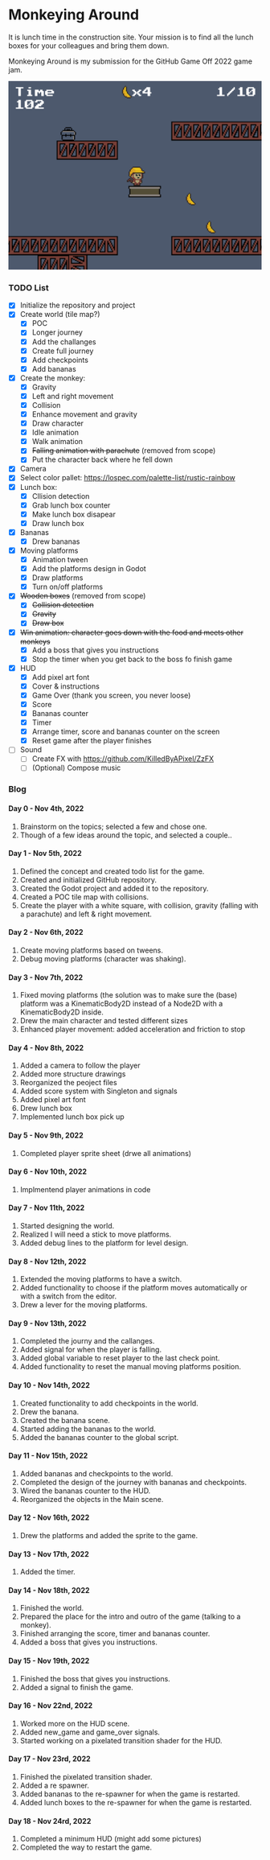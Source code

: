 # Monkeying Around

It is lunch time in the construction site. Your mission is to find all the lunch boxes for your colleagues and bring them down.

Monkeying Around is my submission for the GitHub Game Off 2022 game jam.

![Monkeying Around screenshot](screenshot.png?raw=true "Monkeying Around")

### TODO List

- [x] Initialize the repository and project 
- [x] Create world (tile map?)
    - [x] POC
    - [x] Longer journey
    - [x] Add the challanges
    - [x] Create full journey
    - [x] Add checkpoints 
    - [x] Add bananas 
- [x] Create the monkey:
    - [x] Gravity
    - [x] Left and right movement
    - [x] Collision
    - [x] Enhance movement and gravity 
    - [x] Draw character
    - [x] Idle animation
    - [x] Walk animation
    - [x] ~~Falling animation with parachute~~ (removed from scope)
    - [x] Put the character back where he fell down
- [x] Camera
- [x] Select color pallet: https://lospec.com/palette-list/rustic-rainbow
- [x] Lunch box:
    - [x] Cllision detection
    - [x] Grab lunch box counter
    - [x] Make lunch box disapear
    - [x] Draw lunch box
- [x] Bananas
    - [x] Drew bananas
- [x] Moving platforms
    - [x] Animation tween
    - [x] Add the platforms design in Godot
    - [x] Draw platforms
    - [x] Turn on/off platforms
- [x] ~~Wooden boxes~~ (removed from scope)
    - [x] ~~Collision detection~~
    - [x] ~~Gravity~~
    - [x] ~~Draw box~~
- [x] ~~Win animation: character goes down with the food and meets other monkeys~~
    - [x] Add a boss that gives you instructions
    - [x] Stop the timer when you get back to the boss fo finish game
- [x] HUD
    - [x] Add pixel art font
    - [x] Cover & instructions
    - [x] Game Over (thank you screen, you never loose)
    - [x] Score
    - [x] Bananas counter
    - [x] Timer
    - [x] Arrange timer, score and bananas counter on the screen
    - [x] Reset game after the player finishes
- [ ] Sound
    - [ ] Create FX with https://github.com/KilledByAPixel/ZzFX
    - [ ] (Optional) Compose music

### Blog

#### Day 0 - Nov 4th, 2022

1. Brainstorm on the topics; selected a few and chose one.
2. Though of a few ideas around the topic, and selected a couple..

#### Day 1 - Nov 5th, 2022

1. Defined the concept and created todo list for the game.
2. Created and initialized GitHub repository.
3. Created the Godot project and added it to the repository.
4. Created a POC tile map with collisions.
5. Create the player with a white square, with collision, gravity (falling with a parachute) and left & right movement.

#### Day 2 - Nov 6th, 2022

1. Create moving platforms based on tweens.
2. Debug moving platforms (character was shaking).

#### Day 3 - Nov 7th, 2022

1. Fixed moving platforms (the solution was to make sure the (base) platform was a KinematicBody2D instead of a Node2D with a KinematicBody2D inside.
2. Drew the main character and tested different sizes
3. Enhanced player movement: added acceleration and friction to stop

#### Day 4 - Nov 8th, 2022

1. Added a camera to follow the player
2. Added more structure drawings
3. Reorganized the peoject files
4. Added score system with Singleton and signals
5. Added pixel art font
6. Drew lunch box
7. Implemented lunch box pick up

#### Day 5 - Nov 9th, 2022

1. Completed player sprite sheet (drwe all animations)

#### Day 6 - Nov 10th, 2022

1. Implmentend player animations in code

#### Day 7 - Nov 11th, 2022

1. Started designing the world.
2. Realized I will need a stick to move platforms.
3. Added debug lines to the platform for level design.

#### Day 8 - Nov 12th, 2022

1. Extended the moving platforms to have a switch.
2. Added functionality to choose if the platform moves automatically or with a switch from the editor.
3. Drew a lever for the moving platforms.

#### Day 9 - Nov 13th, 2022

1. Completed the journy and the callanges.
2. Added signal for when the player is falling.
3. Added global variable to reset player to the last check point.
4. Added functionality to reset the manual moving platforms position.

#### Day 10 - Nov 14th, 2022

1. Created functionality to add checkpoints in the world.
2. Drew the banana.
3. Created the banana scene.
4. Started adding the bananas to the world.
5. Added the bananas counter to the global script.

#### Day 11 - Nov 15th, 2022

1. Added bananas and checkpoints to the world.
2. Completed the design of the journey with bananas and checkpoints.
3. Wired the bananas counter to the HUD.
4. Reorganized the objects in the Main scene.

#### Day 12 - Nov 16th, 2022

1. Drew the platforms and added the sprite to the game.

#### Day 13 - Nov 17th, 2022

1.  Added the timer.

#### Day 14 - Nov 18th, 2022

1. Finished the world.
2. Prepared the place for the intro and outro of the game (talking to a monkey).
3. Finished arranging the score, timer and bananas counter.
4. Added a boss that gives you instructions.

#### Day 15 - Nov 19th, 2022

1. Finished the boss that gives you instructions.
2. Added a signal to finish the game.

#### Day 16 - Nov 22nd, 2022

1. Worked more on the HUD scene.
2. Added new_game and game_over signals.
3. Started working on a pixelated transition shader for the HUD.

#### Day 17 - Nov 23rd, 2022

1. Finished the pixelated transition shader.
2. Added a re spawner.
3. Added bananas to the re-spawner for when the game is restarted.
4. Added lunch boxes to the re-spawner for when the game is restarted.

#### Day 18 - Nov 24rd, 2022

1. Completed a minimum HUD (might add some pictures)
2. Completed the way to restart the game.

